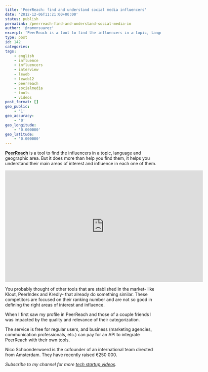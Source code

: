 ```yaml
---
title: 'PeerReach: find and understand social media influencers'
date: '2012-12-06T11:21:00+00:00'
status: publish
permalink: /peerreach-find-and-understand-social-media-in
author: '@ramonsuarez'
excerpt: 'PeerReach is a tool to find the influencers in a topic, language and geographic area. But it does more than help you find them, it helps you understand their main areas of interest and influence in each one of them. You probably thought of other t...'
type: post
id: 142
categories:
tags:
    - english
    - influence
    - influencers
    - interview
    - leweb
    - leweb12
    - peerreach
    - socialmedia
    - tools
    - videos
post_format: []
geo_public:
    - '1'
geo_accuracy:
    - '0'
geo_longitude:
    - '0.000000'
geo_latitude:
    - '0.000000'
---
```

[**PeerReach**](http://peerreach.com/ "social media influence tool") is a tool to find the influencers in a topic, language and geographic area. But it does more than help you find them, it helps you understand their main areas of interest and influence in each one of them.

<span class="embed-youtube" style="text-align:center; display: block;"><iframe allowfullscreen="true" class="youtube-player" height="360" loading="lazy" sandbox="allow-scripts allow-same-origin allow-popups allow-presentation" src="https://www.youtube.com/embed/KBuAPO8oEKA?version=3&rel=1&showsearch=0&showinfo=1&iv_load_policy=1&fs=1&hl=en-US&autohide=2&wmode=transparent" style="border:0;" width="640"></iframe></span>

You probably thought of other tools that are stablished in the market- like Klout, PeerIndex and Kredly- that already do something similar. These competitors are focused on their ranking number and are not so good in defining the right areas of interest and influence.

When I first saw my profile in PeerReach and those of a couple friends I was impacted by the quality and relevance of their categorization.

The service is free for regular users, and business (marketing agencies, communication professionals, etc.) can pay for an API to integrate PeerReach with their own tools.

Nico Schoonderwoerd is the cofounder of an international team directed from Amsterdam. They have recently raised €250 000.

*Subscribe to my channel for more [tech startup videos](https://www.youtube.com/user/ramonsuarezv).*